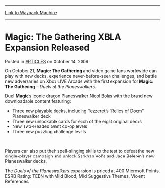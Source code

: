 
---
[Link to Wayback Machine](https://web.archive.org/web/20160822075104/http://magic.wizards.com/en/articles/archive/magic-gathering-xbla-expansion-released-2014-02-13)

[_metadata_:description]:- "On October 21, Magic: The Gathering and video game fans worldwide can play with new decks, experience never-before-seen challenges, and battle new adversaries on Xbox LIVE Arcade with the first expansion for Magic: The Gathering – Duels of the Planeswalkers.&#13; &#13; Duel Magic’s iconic dragon Planeswalker Nicol Bolas with the brand new downloadable content featuring:"
[_metadata_:generator]:- "Drupal 7 (http://drupal.org)"
[_metadata_:node]:- "154521"
[_metadata_:path_date]:- "2014-02-13"
[_metadata_:publish_date]:- "2009-10-14"
[_metadata_:source]:- "div-main-content"
[_metadata_:title]:- "Magic: The Gathering XBLA Expansion Released"
[_metadata_:wayback_capture_timestamp]:- "2016-08-22 07:51:04"
[_metadata_:wayback_raw_url]:- "https://web.archive.org/web/20160822075104id_/http://magic.wizards.com/en/articles/archive/magic-gathering-xbla-expansion-released-2014-02-13"
[_metadata_:wayback_url]:- "http://magic.wizards.com/en/articles/archive/magic-gathering-xbla-expansion-released-2014-02-13"
---


Magic: The Gathering XBLA Expansion Released
============================================



 Posted in [ARTICLES](/en/articles)
 on October 14, 2009 










On October 21, **Magic: The Gathering**  and video game fans worldwide can play with new decks, experience never-before-seen challenges, and battle new adversaries on Xbox LIVE Arcade with the first expansion for **Magic: The Gathering**  – *Duels of the Planeswalkers*.


Duel **Magic**’s iconic dragon Planeswalker Nicol Bolas with the brand new downloadable content featuring:


* Three new playable decks, including Tezzeret’s “Relics of Doom” Planeswalker deck
* Three new unlockable cards for each of the eight original decks
* New Two-Headed Giant co-op levels
* Three new puzzling challenge levels

 


Players can also put their spell-slinging skills to the test to defeat the new single-player campaign and unlock Sarkhan Vol's and Jace Beleren’s new Planeswalker decks.


The *Duels of the Planeswalkers*  expansion is priced at 400 Microsoft Points. ESRB Rating: TEEN with Mild Blood, Mild Suggestive Themes, Violent References.







